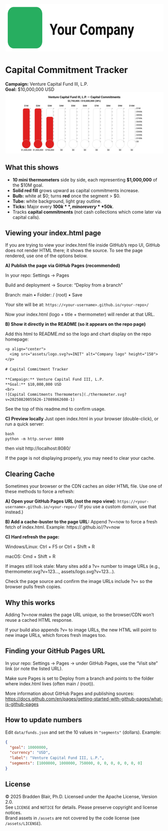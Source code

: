 <p align="center">
  <img src="assets/logo.svg?v=INIT" alt="Company logo" height="150">
</p>

# Capital Commitment Tracker

**Campaign:** Venture Capital Fund III, L.P.  
**Goal:** $10,000,000 USD
<br>
![Capital Commitments Thermometers](./thermometer.svg?v=20250820055626-17089862608-1)

## What this shows
- **10 mini thermometers** side by side, each representing **$1,000,000** of the $10M goal.
- **Solid red fill** grows upward as capital commitments increase.
- **Bulb:** white at $0; turns **red** once the segment > $0.
- **Tube:** white background, light gray outline.
- **Ticks:** Major every **$100k**, minor every **$50k**.
- Tracks **capital commitments** (not cash collections which come later via capital calls).

## Viewing your index.html page
If you are trying to view your index.html file inside GitHub’s repo UI, GitHub does not render HTML there; it shows the source. To see the page rendered, use one of the options below.

**A) Publish the page via GitHub Pages (recommended)**

In your repo: Settings → Pages

Build and deployment → Source: “Deploy from a branch”

Branch: main • Folder: / (root) • Save

Your site will be at:
`https://<your-username>.github.io/<your-repo>/`

Now your index.html (logo + title + thermometer) will render at that URL.

**B) Show it directly in the README (so it appears on the repo page)**

Add this html to README.md so the logo and chart display on the repo homepage:

```
<p align="center">
  <img src="assets/logo.svg?v=INIT" alt="Company logo" height="150">
</p>

# Capital Commitment Tracker

**Campaign:** Venture Capital Fund III, L.P.  
**Goal:** $10,000,000 USD
<br>
![Capital Commitments Thermometers](./thermometer.svg?v=20250820055626-17089862608-1)
```
See the top of this readme.md to confirm usage.

**C) Preview locally**
Just open index.html in your browser (double-click), or run a quick server:

```
bash
python -m http.server 8080
```
then visit http://localhost:8080/

If the page is not displaying properly, you may need to clear your cache.

## Clearing Cache
Sometimes your browser or the CDN caches an older HTML file. Use one of these methods to force a refresh:

**A) Open your GitHub Pages URL (not the repo view):**
`https://<your-username>.github.io/<your-repo>/`
(If you use a custom domain, use that instead.)

**B) Add a cache-buster to the page URL:**
Append ?v=now to force a fresh fetch of index.html.
Example: https://<your-username>.github.io/<your-repo>/?v=now

**C) Hard refresh the page:**

Windows/Linux: Ctrl + F5 or Ctrl + Shift + R

macOS: Cmd + Shift + R

If images still look stale:
Many sites add a ?v= number to image URLs (e.g., thermometer.svg?v=123…, assets/logo.svg?v=123…).

Check the page source and confirm the image URLs include ?v= so the browser pulls fresh copies.

## Why this works
Adding ?v=now makes the page URL unique, so the browser/CDN won’t reuse a cached HTML response.

If your build also appends ?v= to image URLs, the new HTML will point to new image URLs, which forces fresh images too.

## Finding your GitHub Pages URL
In your repo: Settings → Pages → under GitHub Pages, use the “Visit site” link (or note the listed URL).

Make sure Pages is set to Deploy from a branch and points to the folder where index.html lives (often main / (root)).

More information about GitHub Pages and publishing sources: https://docs.github.com/en/pages/getting-started-with-github-pages/what-is-github-pages

## How to update numbers
Edit `data/funds.json` and set the 10 values in `"segments"` (dollars). Example:
```json
{
  "goal": 10000000,
  "currency": "USD",
  "label": "Venture Capital Fund III, L.P.",
  "segments": [1000000, 1000000, 750000, 0, 0, 0, 0, 0, 0, 0]
}
```

## License
© 2025 Bradden Blair, Ph.D. Licensed under the Apache License, Version 2.0.  
See `LICENSE` and `NOTICE` for details. Please preserve copyright and license notices.  
Brand assets in `/assets` are not covered by the code license (see `/assets/LICENSE`).

